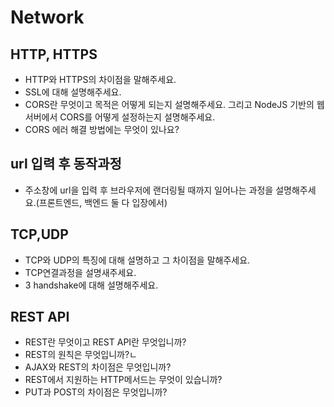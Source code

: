 # Network

## HTTP, HTTPS
* HTTP와 HTTPS의 차이점을 말해주세요.
* SSL에 대해 설명해주세요.
* CORS란 무엇이고 목적은 어떻게 되는지 설명해주세요. 그리고 NodeJS 기반의 웹 서버에서 CORS를 어떻게 설정하는지 설명해주세요.
* CORS 에러 해결 방법에는 무엇이 있나요?

## url 입력 후 동작과정
* 주소창에 url을 입력 후 브라우저에 랜더링될 때까지 일어나는 과정을 설명해주세요.(프론트엔드, 백엔드 둘 다 입장에서)

## TCP,UDP
* TCP와 UDP의 특징에 대해 설명하고 그 차이점을 말해주세요.
* TCP연결과정을 설명새주세요.
* 3 handshake에 대해 설명해주세요.

## REST API
* REST란 무엇이고 REST API란 무엇입니까?
* REST의 원칙은 무엇입니까?ㄴ
* AJAX와 REST의 차이점은 무엇입니까?
* REST에서 지원하는 HTTP메서드는 무엇이 있습니까?
* PUT과 POST의 차이점은 무엇입니까?

